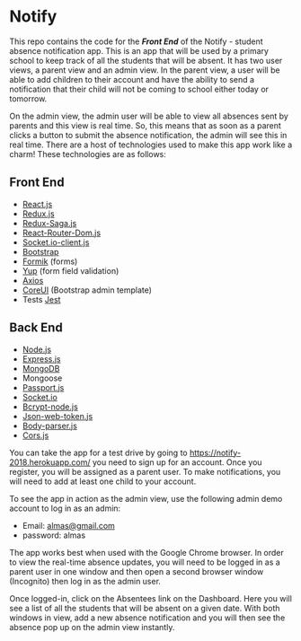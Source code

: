 # Notify

This repo contains the code for the **_Front End_** of the Notify - student absence notification app. 
This is an app that will be used by a primary school to keep track of all the 
students that will be absent. It has two user views, a parent view and an admin view.
In the parent view, a user will be able to add children to their account and have the ability to send a notification
that their child will not be coming to school either today or tomorrow. 

On the admin view, the admin user will be able to view all absences sent by parents and this view is real time. So, this means that as soon as a parent clicks a button to submit the absence notification, the admin will see this in real time. 
There are a host of technologies used to make this app work like a charm! These technologies
are as follows:

## Front End 
- [React.js](https://github.com/facebook/react)
- [Redux.js](https://github.com/reduxjs/redux) 
- [Redux-Saga.js](https://github.com/redux-saga/redux-saga) 
- [React-Router-Dom.js](https://github.com/ReactTraining/react-router/tree/master/packages/react-router-dom) 
- [Socket.io-client.js](https://github.com/socketio/socket.io-client) 
- [Bootstrap](https://getbootstrap.com/) 
- [Formik](https://github.com/jaredpalmer/formik) (forms)
- [Yup](https://github.com/jquense/yup) (form field validation)
- [Axios](https://github.com/axios/axios)
- [CoreUI](https://github.com/coreui/coreui-free-bootstrap-admin-template) (Bootstrap admin template) 
- Tests [Jest](https://github.com/facebook/jest)

## Back End
- [Node.js](https://github.com/nodejs/node) 
- [Express.js](https://github.com/expressjs/express) 
- [MongoDB](https://github.com/mongodb/mongo)
- Mongoose 
- [Passport.js](https://github.com/jaredhanson/passport) 
- [Socket.io](https://github.com/socketio/socket.io) 
- [Bcrypt-node.js](https://github.com/kelektiv/node.bcrypt.js/) 
- [Json-web-token.js](https://github.com/auth0/node-jsonwebtoken) 
- [Body-parser.js](https://github.com/expressjs/body-parser) 
- [Cors.js](https://github.com/expressjs/cors) 

You can take the app for a test drive by going to https://notify-2018.herokuapp.com/ you need to sign up for an 
account. Once you register, you will be assigned as a parent user. To make notifications, you will
need to add at least one child to your account. 

To see the app in action as the admin view, use the following admin demo account to log in as an admin: 

- Email: almas@gmail.com
- password: almas

The app works best when used with the Google Chrome browser. In order to view the real-time absence updates, you will need to be logged in as a parent user in one window
and then open a second browser window (Incognito) then log in as the admin user. 

Once logged-in, click on the Absentees link on the Dashboard. Here you will see a list of all the students that will be absent on a given date.
With both windows in view, add a new absence notification and you will then see the absence pop up on the admin view instantly.

